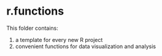 r.functions
===========

This folder contains:
1. a template for every new R project
2. convenient functions for data visualization and analysis

